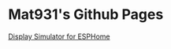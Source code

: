 # Mat931's Github Pages

[Display Simulator for ESPHome](https://mat931.github.io/display-simulator/)
